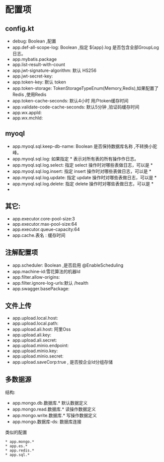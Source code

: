 # 配置项

## config.kt

* debug: Boolean ,配置
* app.def-all-scope-log: Boolean ,指定 ${app}.log 是否包含全部GroupLog日志。
* app.mybatis.package
* app.list-result-with-count
* app.jwt-signature-algorithm: 默认 HS256
* app.jwt-secret-key:
* app.token-key: 默认 token
* app.token-storage: TokenStorageTypeEnum(Memory,Redis),如果配置了Redis ,使用Redis
* app.token-cache-seconds: 默认4小时 用户token缓存时间
* app.validate-code-cache-seconds: 默认5分钟 ,验证码缓存时间
* app.wx.appId:
* app.wx.mchId:
  
## myoql
* app.myoql.sql.keep-db-name: Boolean 是否保持数据库名称 ,不转换小驼峰。
* app.myoql.sql.log: 如果指定 * 表示对所有表的所有操作作日志。
* app.myoql.sql.log.select: 指定 select 操作时对哪些表做日志，可以是 *
* app.myoql.sql.log.insert: 指定 insert 操作时对哪些表做日志，可以是 *
* app.myoql.sql.log.update: 指定 update 操作时对哪些表做日志，可以是 *
* app.myoql.sql.log.delete: 指定 delete 操作时对哪些表做日志，可以是 *
* 
## 其它:

* app.executor.core-pool-size:3
* app.executor.max-pool-size:64
* app.executor.queue-capacity:64
* app.cache.表名 : 缓存时间

## 注解配置项

* app.scheduler: Boolean ,是否启用 @EnableScheduling
* app.machine-id:雪花算法的机器Id
* app.filter.allow-origins:
* app.filter.ignore-log-urls:默认 /health
* app.swagger.basePackage:

## 文件上传

* app.upload.local.host:
* app.upload.local.path:
* app.upload.ali.host: 阿里Oss
* app.upload.ali.key:
* app.upload.ali.secret:
* app.upload.minio.endpoint:
* app.upload.minio.key:
* app.upload.minio.secret:
* app.upload.saveCorp:true , 是否按企业Id分组存储

## 多数据源

结构:

* app.mongo.db.数据库.* 默认数据定义
* app.mongo.read.数据库.* 读操作数据定义
* app.mongo.write.数据库.* 写操作数据定义
* app.mongo.数据库-ds: 数据库连接

类似的配置

```
* app.mongo.*
* app.es.*
* app.redis.*
* app.sql.*
```

